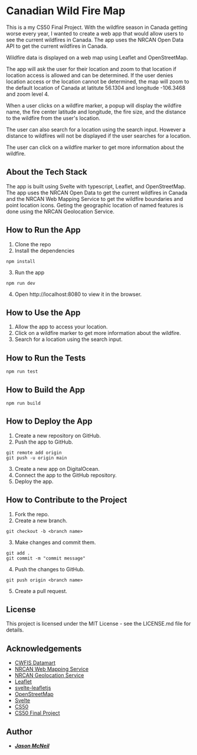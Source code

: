 # Canadian Wild Fire Map

This is a my CS50 Final Project. With the wildfire season in Canada getting worse every year, I wanted to create a web app that would allow users to see the current wildfires in Canada. The app uses the NRCAN Open Data API to get the current wildfires in Canada.

Wildfire data is displayed on a web map using Leaflet and OpenStreetMap.

The app will ask the user for their location and zoom to that location if location access is allowed and can be determined. If the user denies location access or the location cannot be determined, the map will zoom to the default location of Canada at latitute 56.1304 and longitude -106.3468 and zoom level 4.

When a user clicks on a wildfire marker, a popup will display the wildfire name, the fire center latitude and longitude, the fire size, and the distance to the wildfire from the user's location.

The user can also search for a location using the search input. However a distance to wildfires will not be displayed if the user searches for a location.

The user can click on a wildfire marker to get more information about the wildfire.

## About the Tech Stack
The app is built using Svelte with typescript, Leaflet, and OpenStreetMap. The app uses the NRCAN Open Data to get the current wildfires in Canada and the NRCAN Web Mapping Service to get the wildfire boundaries and point location icons. Geting the geographic location of named features is done using the NRCAN Geolocation Service.

## How to Run the App
1. Clone the repo
2. Install the dependencies
```
npm install
```
3. Run the app
```
npm run dev
```
4. Open http://localhost:8080 to view it in the browser.

## How to Use the App
1. Allow the app to access your location.
2. Click on a wildfire marker to get more information about the wildfire.
3. Search for a location using the search input.

## How to Run the Tests
```
npm run test
```

## How to Build the App
```
npm run build
```

## How to Deploy the App
1. Create a new repository on GitHub.
2. Push the app to GitHub.
```
git remote add origin
git push -u origin main
```
3. Create a new app on DigitalOcean.
4. Connect the app to the GitHub repository.
5. Deploy the app.

## How to Contribute to the Project
1. Fork the repo.
2. Create a new branch.
```
git checkout -b <branch name>
```
3. Make changes and commit them.
```
git add .
git commit -m "commit message"
```
4. Push the changes to GitHub.
```
git push origin <branch name>
```
5. Create a pull request.

## License
This project is licensed under the MIT License - see the LICENSE.md file for details.

## Acknowledgements
* [CWFIS Datamart](https://cwfis.cfs.nrcan.gc.ca/datamart)
* [NRCAN Web Mapping Service](https://cwfis.cfs.nrcan.gc.ca/geoserver/public/wms?service=WMS&request=getcapabilities&version=1.1.0&layers=activefires_current&legend_format=image/png&feature_info_type=text/plain)
* [NRCAN Geolocation Service](https://geogratis.gc.ca/services/geolocation/en/locate?q=)
* [Leaflet](https://leafletjs.com/)
* [svelte-leafletjs](https://github.com/ngyewch/svelte-leaflet)
* [OpenStreetMap](https://www.openstreetmap.org/)
* [Svelte](https://svelte.dev/)
* [CS50](https://cs50.harvard.edu/x/2023/)
* [CS50 Final Project](https://cs50.harvard.edu/x/2023/project/)

## Author
* [***Jason McNeil***](https://github.com/sixcolors)